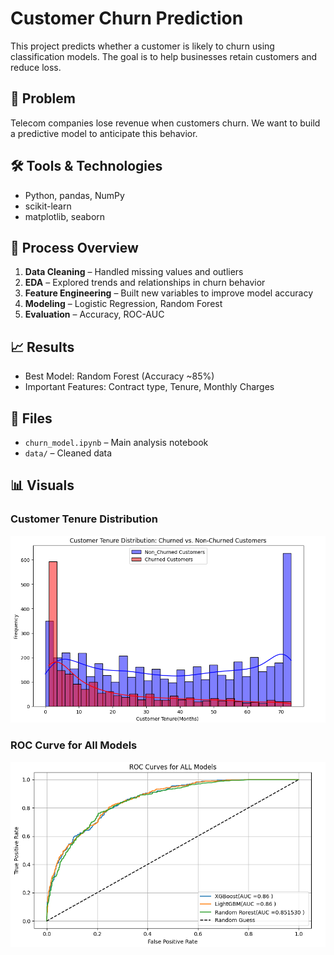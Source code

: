# Customer Churn Prediction

This project predicts whether a customer is likely to churn using classification models. The goal is to help businesses retain customers and reduce loss.

## 🧩 Problem

Telecom companies lose revenue when customers churn. We want to build a predictive model to anticipate this behavior.

## 🛠️ Tools & Technologies

- Python, pandas, NumPy  
- scikit-learn  
- matplotlib, seaborn

## 🔄 Process Overview

1. **Data Cleaning** – Handled missing values and outliers  
2. **EDA** – Explored trends and relationships in churn behavior  
3. **Feature Engineering** – Built new variables to improve model accuracy  
4. **Modeling** – Logistic Regression, Random Forest  
5. **Evaluation** – Accuracy, ROC-AUC

## 📈 Results

- Best Model: Random Forest (Accuracy ~85%)  
- Important Features: Contract type, Tenure, Monthly Charges

## 📁 Files

- `churn_model.ipynb` – Main analysis notebook  
- `data/` – Cleaned data
## 📊 Visuals

### Customer Tenure Distribution
![Churn Distribution](images/Churn_distribution.png)

### ROC Curve for All Models
![ROC Curve](images/sklearn_metrics_roc.png)
